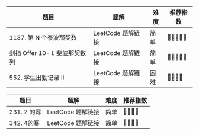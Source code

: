 

| 题目                     | 题解            | 难度 | 推荐指数       |
|------------------------|---------------|----|------------|
| 1137. 第 N 个泰波那契数       | LeetCode 题解链接 | 简单 | 🤩🤩🤩🤩🤩 |
| 剑指 Offer 10- I. 斐波那契数列 | LeetCode 题解链接 | 简单 | 🤩🤩🤩🤩🤩 |
| 552. 学生出勤记录 II         | LeetCode 题解链接 | 困难 | 🤩🤩🤩🤩   |


| 题目        | 题解            | 难度 | 推荐指数     |
|-----------|---------------|----|----------|
| 231. 2 的幂 | LeetCode 题解链接 | 简单 | 🤩🤩🤩🤩 |
| 342. 4的幂  | LeetCode 题解链接 | 简单 | 🤩🤩🤩🤩 |
